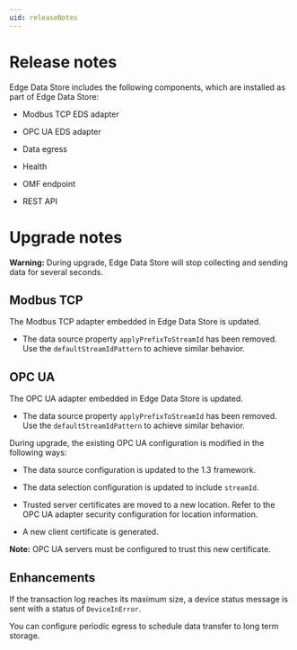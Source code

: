 ```yaml
---
uid: releaseNotes
---
```


# Release notes

Edge Data Store includes the following components, which are installed as part of Edge Data Store:

- Modbus TCP EDS adapter

- OPC UA EDS adapter

- Data egress

- Health

- OMF endpoint

- REST API

# Upgrade notes

**Warning:** During upgrade, Edge Data Store will stop collecting and sending data for several seconds.

## Modbus TCP

The Modbus TCP adapter embedded in Edge Data Store is updated.

- The data source property `applyPrefixToStreamId` has been removed. Use the `defaultStreamIdPattern` to achieve similar behavior.

## OPC UA

The OPC UA adapter embedded in Edge Data Store is updated.

- The data source property `applyPrefixToStreamId` has been removed. Use the `defaultStreamIdPattern` to achieve similar behavior.

During upgrade, the existing OPC UA configuration is modified in the following ways:

- The data source configuration is updated to the 1.3 framework.

- The data selection configuration is updated to include `streamId`.

- Trusted server certificates are moved to a new location. Refer to the OPC UA adapter security configuration for location information.

- A new client certificate is generated. 
 
**Note:** OPC UA servers must be configured to trust this new certificate.

## Enhancements

If the transaction log reaches its maximum size, a device status message is sent with a status of `DeviceInError`.

You can configure periodic egress to schedule data transfer to long term storage.











